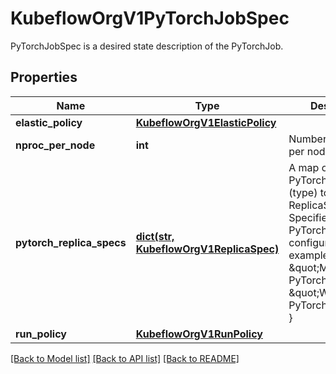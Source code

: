 # KubeflowOrgV1PyTorchJobSpec

PyTorchJobSpec is a desired state description of the PyTorchJob.
## Properties
Name | Type | Description | Notes
------------ | ------------- | ------------- | -------------
**elastic_policy** | [**KubeflowOrgV1ElasticPolicy**](KubeflowOrgV1ElasticPolicy.md) |  | [optional] 
**nproc_per_node** | **int** | Number of workers per node | [optional] 
**pytorch_replica_specs** | [**dict(str, KubeflowOrgV1ReplicaSpec)**](KubeflowOrgV1ReplicaSpec.md) | A map of PyTorchReplicaType (type) to ReplicaSpec (value). Specifies the PyTorch cluster configuration. For example,   {     \&quot;Master\&quot;: PyTorchReplicaSpec,     \&quot;Worker\&quot;: PyTorchReplicaSpec,   } | 
**run_policy** | [**KubeflowOrgV1RunPolicy**](KubeflowOrgV1RunPolicy.md) |  | 

[[Back to Model list]](../README.md#documentation-for-models) [[Back to API list]](../README.md#documentation-for-api-endpoints) [[Back to README]](../README.md)


